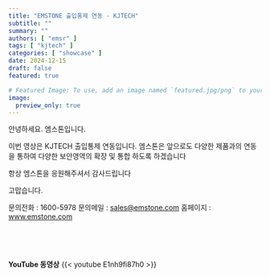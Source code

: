```yaml
---
title: "EMSTONE 출입통제 연동 - KJTECH"
subtitle: ""
summary: ""
authors: [ "emsr" ]
tags: [ "kjtech" ]
categories: [ "showcase" ]
date: 2024-12-15
draft: false
featured: true

# Featured Image: To use, add an image named `featured.jpg/png` to your page's folder.
image:
  preview_only: true
---
```


안녕하세요. 엠스톤입니다. 

이번 영상은 KJTECH 출입통제 연동입니다.
엠스톤은 앞으로도 다양한 제품과의 연동을 통하여 다양한 보안영역의 확장 및 통합 하도록 하겠습니다

항상 엠스톤을 응원해주셔서 감사드립니다

고맙습니다.

문의전화 : 1600-5978
문의메일 : sales@emstone.com
홈페이지 : www.emstone.com


&nbsp;


&nbsp;

**YouTube 동영상**
{{< youtube E1nh9fi87h0 >}}


